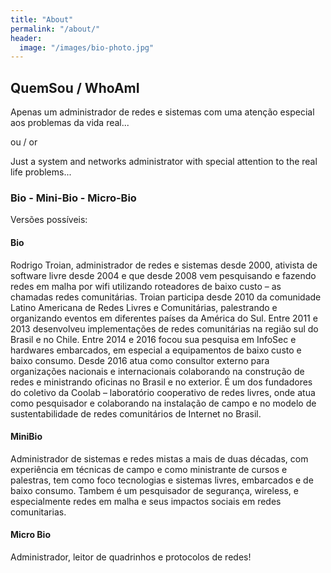 ```yaml
---
title: "About"
permalink: "/about/"
header:
  image: "/images/bio-photo.jpg"
---
```

## QuemSou / WhoAmI

Apenas um administrador de redes e sistemas com uma atenção especial aos problemas da vida real...

ou / or

Just a system and networks administrator with special attention to the real life problems...

### Bio - Mini-Bio - Micro-Bio

Versões possíveis:

#### Bio

Rodrigo Troian, administrador de redes e sistemas desde 2000, ativista de software livre desde 2004 e que desde 2008 vem pesquisando e fazendo redes em malha por wifi utilizando roteadores de baixo custo – as chamadas redes comunitárias. Troian participa desde 2010 da comunidade Latino Americana de Redes Livres e Comunitárias, palestrando e organizando eventos em diferentes países da América do Sul. Entre 2011 e 2013 desenvolveu implementações de redes comunitárias na região sul do Brasil e no Chile. Entre 2014 e 2016 focou sua pesquisa em InfoSec e hardwares embarcados, em especial a equipamentos de baixo custo e baixo consumo.  Desde 2016 atua como consultor externo para organizações nacionais e internacionais colaborando na construção de redes e ministrando oficinas no Brasil e no exterior. É um dos fundadores do coletivo da Coolab – laboratório cooperativo de redes livres, onde atua como pesquisador e colaborando na instalação de campo e no modelo de sustentabilidade de redes comunitários de Internet no Brasil.

#### MiniBio

Administrador de sistemas e redes mistas a mais de duas décadas, com experiência em técnicas de campo e como ministrante de cursos e palestras, tem como foco tecnologias e sistemas livres, embarcados e de baixo consumo. Tambem é um pesquisador de segurança, wireless, e especialmente redes em malha e seus impactos sociais em redes comunitarias.

#### Micro Bio

Administrador, leitor de quadrinhos e protocolos de redes!
